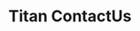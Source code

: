 ---
title: Titan ContactUs
layout: contactus
permalink: "/contactus/"
banner-image: ../images/contactus-banner.jpg
banner-heading: CONTACT US
get-in-touch-heading: GET IN TOUCH
underline: ../images/underline.png
description: Lorem ipsum dolor sit amet, consectetur adipiscing elit, sed do eiusmod tempor 
 incididunt ut labore et dolore magna aliqua. Ut enim ad minim veniam, quis nostrud exercitation ullamco laboris nisi ut aliquip ex ea commodo consequat. Duis aute irure dolor in reprehenderit in voluptate velit esse cillum dolore eu fugiat nulla pariatur
address-image: ../images/contactus-address.png
address-heading: Address
street: King Street, Albama
country: U.S.A
phone-image: ../images/contactus-phone.png
callus-heading: Call Us
mobile: +01 243344424
freeline: 123 456 222
email-image: ../images/contactus-email.png
email-heading: Email
info: info@titancleaning.com
mail: mail@titancleaning.com
form-heading: Send Message
girl-cleaning-image: ../images/girl-cleaning.png
---